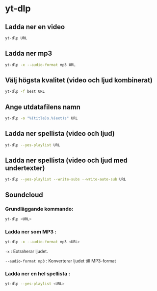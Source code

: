 # yt-dlp

## Ladda ner en video

```bash
yt-dlp URL
```

## Ladda ner mp3

```bash
yt-dlp -x --audio-format mp3 URL
```

## Välj högsta kvalitet (video och ljud kombinerat)

```bash
yt-dlp -f best URL
```

## Ange utdatafilens namn

```bash
yt-dlp -o "%(title)s.%(ext)s" URL
```

## Ladda ner spellista (video och ljud)

```bash
yt-dlp --yes-playlist URL
```

## Ladda ner spellista (video och ljud med undertexter)

```bash
yt-dlp --yes-playlist --write-subs --write-auto-sub URL
```

## Soundcloud

### Grundläggande kommando:

```bash
yt-dlp <URL>
```

### Ladda ner som MP3 :

```bash
yt-dlp -x --audio-format mp3 <URL>
```

``
-x
``
: Extraherar ljudet.

``
--audio-format mp3
``
: Konverterar ljudet till MP3-format

### Ladda ner en hel spellista :

```bash
yt-dlp --yes-playlist <URL>
```
